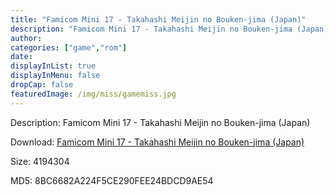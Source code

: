 ```yaml
---
title: "Famicom Mini 17 - Takahashi Meijin no Bouken-jima (Japan)"
description: "Famicom Mini 17 - Takahashi Meijin no Bouken-jima (Japan)"
author: 
categories: ["game","rom"]
date: 
displayInList: true
displayInMenu: false
dropCap: false
featuredImage: /img/miss/gamemiss.jpg
---
```


Description: Famicom Mini 17 - Takahashi Meijin no Bouken-jima (Japan)

Download: <a style="text-decoration:underline;" href="https://mega.nz/#!GOYyACba!hY3UpnSzGZ4fjv4eNG0i9QevEeF6xRDTdUEEA7fT5mY" target = "_blank" rel = "nofollow" > Famicom Mini 17 - Takahashi Meijin no Bouken-jima (Japan)</a>

Size: 4194304

MD5: 8BC6682A224F5CE290FEE24BDCD9AE54

